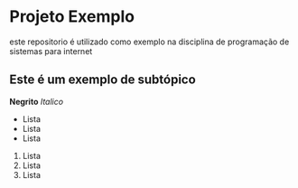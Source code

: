 # Projeto Exemplo

este repositorio é utilizado como exemplo na disciplina de programação de sistemas para internet

## Este é um exemplo de subtópico

**Negrito**
*Italico*

- Lista
- Lista
- Lista

1. Lista
2. Lista
3. Lista

